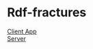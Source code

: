# Rdf-fractures

[Client App](https://github.com/sgr-0007/Rdf-fractures/tree/main/frontend)  
[Server](https://github.com/sgr-0007/Rdf-fractures/tree/main/backend)


